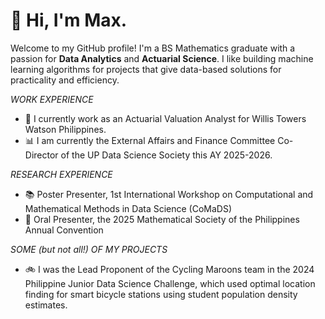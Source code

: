 # 👋 Hi, I'm Max.

Welcome to my GitHub profile! I'm a BS Mathematics graduate with a passion for **Data Analytics** and **Actuarial Science**. I like building machine learning algorithms for projects that give data-based solutions for practicality and efficiency.

_WORK EXPERIENCE_
* 💼 I currently work as an Actuarial Valuation Analyst for Willis Towers Watson Philippines.
* 📊 I am currently the External Affairs and Finance Committee Co-Director of the UP Data Science Society this AY 2025-2026.

_RESEARCH EXPERIENCE_
* 📚 Poster Presenter, 1st International Workshop on Computational and Mathematical Methods in Data Science (CoMaDS)
* 🎤 Oral Presenter, the 2025 Mathematical Society of the Philippines Annual Convention

_SOME (but not all!) OF MY PROJECTS_
* 🚲 I was the Lead Proponent of the Cycling Maroons team in the 2024 Philippine Junior Data Science Challenge, which used optimal location finding for smart bicycle stations using student population density estimates.
